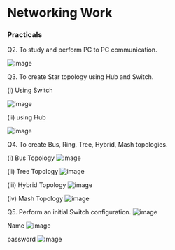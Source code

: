 # Networking Work

### Practicals

Q2. To study and perform PC to PC communication.

![image](https://github.com/Okmahesh/Computer_networks/assets/118921585/657bafc5-3856-4ec0-8e24-5765efeb094c)

Q3. To create Star topology using Hub and Switch.

(i) Using Switch

![image](https://github.com/Okmahesh/Computer_networks/assets/118921585/fb19b5b0-fe64-4528-9f52-3324f0e44894)

(ii) using Hub

![image](https://github.com/Okmahesh/Computer_networks/assets/118921585/45540273-6a80-46f5-b54f-2097024682d9)

Q4. To create Bus, Ring, Tree, Hybrid, Mash topologies.

(i) Bus Topology
![image](https://github.com/Okmahesh/Computer_networks/assets/118921585/d3ef3b4a-4d07-4534-a12b-a03e3584ad6d)

(ii) Tree Topology
![image](https://github.com/Okmahesh/Computer_networks/assets/118921585/1dd4d88c-0f73-454d-8045-56db4716813e)

(iii) Hybrid Topology
![image](https://github.com/Okmahesh/Computer_networks/assets/118921585/925b1656-5d48-42c3-9517-02a3c6438f93)

(iv) Mash Topology
![image](https://github.com/Okmahesh/Computer_networks/assets/118921585/473b1e9c-2ec8-40bf-b069-e47913acec40)

Q5. Perform an initial Switch configuration.
![image](https://github.com/Okmahesh/Computer_networks/assets/118921585/14ac78e5-22eb-43b9-8a99-3368b575e6e7)

Name
![image](https://github.com/Okmahesh/Computer_networks/assets/118921585/5ad2b673-9cc4-4f21-9e24-e577dca88c79)

password
![image](https://github.com/Okmahesh/Computer_networks/assets/118921585/e863fbbe-d908-477d-8606-25aa8fd23345)
